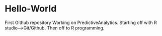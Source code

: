 # Hello-World
First Github repository
Working on PredictiveAnalytics. Starting off with R studio-->Git/Github. Then off to R programming.
